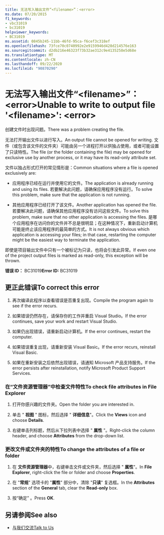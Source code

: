 ```yaml
---
title: 无法写入输出文件“<filename>”：<error>
ms.date: 07/20/2015
f1_keywords:
- vbc31019
- bc31019
helpviewer_keywords:
- BC31019
ms.assetid: 0845b245-11bb-46fd-95ca-f6cef3c318ef
ms.openlocfilehash: 73fce70c0740992e2e9159946d428d214576e163
ms.sourcegitcommit: d2db216e46323f73b32ae312c9e4135258e5d68e
ms.translationtype: MT
ms.contentlocale: zh-CN
ms.lasthandoff: 09/22/2020
ms.locfileid: "90870290"
---
```

# <a name="unable-to-write-to-output-file-filename-error"></a><span data-ttu-id="6533b-102">无法写入输出文件“\<filename>”：\<error></span><span class="sxs-lookup"><span data-stu-id="6533b-102">Unable to write to output file '\<filename>': \<error></span></span>

<span data-ttu-id="6533b-103">创建文件时出现问题。</span><span class="sxs-lookup"><span data-stu-id="6533b-103">There was a problem creating the file.</span></span>  
  
 <span data-ttu-id="6533b-104">无法打开输出文件以进行写入。</span><span class="sxs-lookup"><span data-stu-id="6533b-104">An output file cannot be opened for writing.</span></span> <span data-ttu-id="6533b-105">文件（或包含该文件的文件夹）可能由另一个进程打开以供独占使用，或者可能设置了只读特性。</span><span class="sxs-lookup"><span data-stu-id="6533b-105">The file (or the folder containing the file) may be opened for exclusive use by another process, or it may have its read-only attribute set.</span></span>  
  
 <span data-ttu-id="6533b-106">文件以独占形式打开的常见情形是：</span><span class="sxs-lookup"><span data-stu-id="6533b-106">Common situations where a file is opened exclusively are:</span></span>  
  
- <span data-ttu-id="6533b-107">应用程序已经在运行并使用它的文件。</span><span class="sxs-lookup"><span data-stu-id="6533b-107">The application is already running and using its files.</span></span> <span data-ttu-id="6533b-108">若要解决此问题，请确保应用程序没有运行。</span><span class="sxs-lookup"><span data-stu-id="6533b-108">To solve this problem, make sure that the application is not running.</span></span>  
  
- <span data-ttu-id="6533b-109">其他应用程序已经打开了该文件。</span><span class="sxs-lookup"><span data-stu-id="6533b-109">Another application has opened the file.</span></span> <span data-ttu-id="6533b-110">若要解决此问题，请确保其他应用程序没有访问这些文件。</span><span class="sxs-lookup"><span data-stu-id="6533b-110">To solve this problem, make sure that no other application is accessing the files.</span></span> <span data-ttu-id="6533b-111">是哪个应用程序在访问你的文件并不总是很明显；在这种情况下，重新启动计算机可能是终止该应用程序的最简单的方式。</span><span class="sxs-lookup"><span data-stu-id="6533b-111">It is not always obvious which application is accessing your files; in that case, restarting the computer might be the easiest way to terminate the application.</span></span>  
  
 <span data-ttu-id="6533b-112">即使是项目输出文件中只有一个被标记为只读，也将会引发此异常。</span><span class="sxs-lookup"><span data-stu-id="6533b-112">If even one of the project output files is marked as read-only, this exception will be thrown.</span></span>  
  
 <span data-ttu-id="6533b-113">**错误 ID：** BC31019</span><span class="sxs-lookup"><span data-stu-id="6533b-113">**Error ID:** BC31019</span></span>  
  
## <a name="to-correct-this-error"></a><span data-ttu-id="6533b-114">更正此错误</span><span class="sxs-lookup"><span data-stu-id="6533b-114">To correct this error</span></span>  
  
1. <span data-ttu-id="6533b-115">再次编译此程序以查看错误是否重复出现。</span><span class="sxs-lookup"><span data-stu-id="6533b-115">Compile the program again to see if the error recurs.</span></span>  
  
2. <span data-ttu-id="6533b-116">如果错误仍然存在，请保存你的工作并重启 Visual Studio。</span><span class="sxs-lookup"><span data-stu-id="6533b-116">If the error continues, save your work and restart Visual Studio.</span></span>  
  
3. <span data-ttu-id="6533b-117">如果仍出现错误，请重新启动计算机。</span><span class="sxs-lookup"><span data-stu-id="6533b-117">If the error continues, restart the computer.</span></span>  
  
4. <span data-ttu-id="6533b-118">如果错误重复出现，请重新安装 Visual Basic。</span><span class="sxs-lookup"><span data-stu-id="6533b-118">If the error recurs, reinstall Visual Basic.</span></span>  
  
5. <span data-ttu-id="6533b-119">如果在重新安装之后依然出现错误，请通知 Microsoft 产品支持服务。</span><span class="sxs-lookup"><span data-stu-id="6533b-119">If the error persists after reinstallation, notify Microsoft Product Support Services.</span></span>  
  
### <a name="to-check-file-attributes-in-file-explorer"></a><span data-ttu-id="6533b-120">在“文件资源管理器”中检查文件特性</span><span class="sxs-lookup"><span data-stu-id="6533b-120">To check file attributes in File Explorer</span></span>  
  
1. <span data-ttu-id="6533b-121">打开你感兴趣的文件夹。</span><span class="sxs-lookup"><span data-stu-id="6533b-121">Open the folder you are interested in.</span></span>  
  
2. <span data-ttu-id="6533b-122">单击 " **视图** " 图标，然后选择 " **详细信息**"。</span><span class="sxs-lookup"><span data-stu-id="6533b-122">Click the **Views** icon and choose **Details**.</span></span>  
  
3. <span data-ttu-id="6533b-123">右键单击列标题，然后从下拉列表中选择 " **属性** "。</span><span class="sxs-lookup"><span data-stu-id="6533b-123">Right-click the column header, and choose **Attributes** from the drop-down list.</span></span>  
  
### <a name="to-change-the-attributes-of-a-file-or-folder"></a><span data-ttu-id="6533b-124">更改文件或文件夹的特性</span><span class="sxs-lookup"><span data-stu-id="6533b-124">To change the attributes of a file or folder</span></span>  
  
1. <span data-ttu-id="6533b-125">在 **文件资源管理器**中，右键单击文件或文件夹，然后选择 " **属性**"。</span><span class="sxs-lookup"><span data-stu-id="6533b-125">In **File Explorer**, right-click the file or folder and choose **Properties**.</span></span>  
  
2. <span data-ttu-id="6533b-126">在 "**常规**" 选项卡的 "**属性**" 部分中，清除 "**只读**" 复选框。</span><span class="sxs-lookup"><span data-stu-id="6533b-126">In the **Attributes** section of the **General** tab, clear the **Read-only** box.</span></span>  
  
3. <span data-ttu-id="6533b-127">按“确定”  。</span><span class="sxs-lookup"><span data-stu-id="6533b-127">Press **OK**.</span></span>  
  
## <a name="see-also"></a><span data-ttu-id="6533b-128">另请参阅</span><span class="sxs-lookup"><span data-stu-id="6533b-128">See also</span></span>

- [<span data-ttu-id="6533b-129">与我们交流</span><span class="sxs-lookup"><span data-stu-id="6533b-129">Talk to Us</span></span>](/visualstudio/ide/feedback-options)
